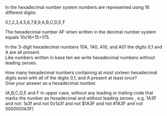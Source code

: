 <p>In  the hexadecimal number system numbers are represented using 16 different digits:</p>
<div class="center">0,1,2,3,4,5,6,7,8,9,A,B,C,D,E,F</div>
<p>The hexadecimal number AF when written in the decimal number system equals 10x16+15=175.</p>
<p>In the 3-digit hexadecimal numbers 10A, 1A0, A10, and A01 the digits 0,1 and A are all present.<br />
Like numbers written in base ten we write hexadecimal numbers without leading zeroes.</p>
<p>How many hexadecimal numbers containing at most sixteen hexadecimal digits exist with all of the digits 0,1, and A present at least once?<br />
Give your answer as a hexadecimal number.</p>
<p>(A,B,C,D,E and F in upper case, without any leading or trailing code that marks the number as hexadecimal and without leading zeroes , e.g. 1A3F and not: 1a3f and not 0x1a3f and not $1A3F and not #1A3F and not 0000001A3F)</p>
